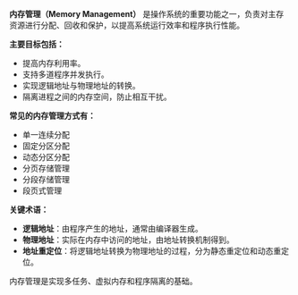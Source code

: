 **内存管理（Memory Management）** 是操作系统的重要功能之一，负责对主存资源进行分配、回收和保护，以提高系统运行效率和程序执行性能。

**主要目标包括：**
- 提高内存利用率。
- 支持多道程序并发执行。
- 实现逻辑地址与物理地址的转换。
- 隔离进程之间的内存空间，防止相互干扰。

**常见的内存管理方式有：**
- 单一连续分配
- 固定分区分配
- 动态分区分配
- 分页存储管理
- 分段存储管理
- 段页式管理

**关键术语：**
- **逻辑地址**：由程序产生的地址，通常由编译器生成。
- **物理地址**：实际在内存中访问的地址，由地址转换机制得到。
- **地址重定位**：将逻辑地址转换为物理地址的过程，分为静态重定位和动态重定位。

内存管理是实现多任务、虚拟内存和程序隔离的基础。